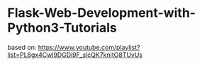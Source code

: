 # Flask-Web-Development-with-Python3-Tutorials
based on: https://www.youtube.com/playlist?list=PL6gx4Cwl9DGDi9F_slcQK7knjtO8TUvUs
